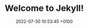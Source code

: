---
layout: home1
title:  "Welcome to Jekyll!"
date:   2022-07-30 10:53:45 +0100
permalink: /home/
categories: blog
---